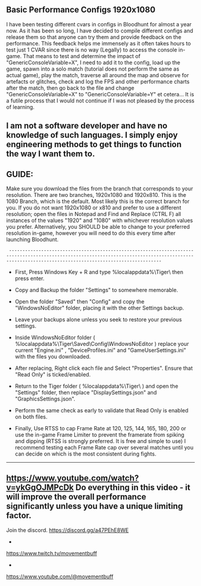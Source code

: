 Basic Performance Configs 1920x1080 
--------------------------------------------------------------------------------------------------------------------------------------------------------------------------------------------------------------------------------------------
I have been testing different cvars in configs in Bloodhunt for almost a year now. As it has been so long, I have decided to compile different configs and release them so that anyone can try them and provide feedback on the performance.
This feedback helps me immensely as it often takes hours to test just 1 CVAR since there is no way (Legally) to access the console in-game.
   That means to test and determine the impact of "GenericConsoleVariable=X", I need to add it to the config, load up the game, spawn into a solo match (tutorial does not perform the same as actual game), 
   play the match, traverse all around the map and observe for artefacts or glitches, check and log the FPS and other performance charts after the match, 
   then go back to the file and change "GenericConsoleVariable=X" to "GenericConsoleVariable=Y" et cetera... 
   It is a futile process that I would not continue if I was not pleased by the process of learning.
   
   I am not a software developer and have no knowledge of such languages. I simply enjoy engineering methods to get things to function the way I want them to.
----------------------------------------------------------------------------------------------------------------------------------------------------------------------------------------------------------
                                                                                          
                                                                                          
  GUIDE:
-
Make sure you download the files from the branch that corresponds to your resolution. There are two branches, 1920x1080 and 1920x810. This is the 1080 Branch, which is the default. Most likely this is the correct branch for you.
If you do not want 1920x1080 or x810 and prefer to use a different resolution; open the files in Notepad and Find and Replace (CTRL F) all instances of the values "1920" and "1080" with whichever resolution values you prefer.
Alternatively, you SHOULD be able to change to your preferred resolution in-game, however you will need to do this every time after launching Bloodhunt.
     
     -----------------------------------------------------------------------------------------------------------------------------------------------------------------------------------------------------

- First, Press Windows Key + R and type %localappdata%\Tiger\ then press enter.
  
- Copy and Backup the folder "Settings" to somewhere memorable.
- Open the folder "Saved" then "Config" and copy the "WindowsNoEditor" folder, placing it with the other Settings backup.
- Leave your backups alone unless you seek to restore your previous settings. 

- Inside WindowsNoEditor folder ( %localappdata%\Tiger\Saved\Config\WindowsNoEditor ) replace your current "Engine.ini" ,  "DeviceProfiles.ini" and "GameUserSettings.ini" with the files you downloaded.
- After replacing, Right click each file and Select "Properties". Ensure that "Read Only" is ticked/enabled.
  
- Return to the Tiger folder ( %localappdata%\Tiger\ ) and open the "Settings" folder, then replace "DisplaySettings.json" and "GraphicsSettings.json".
- Perform the same check as early to validate that Read Only is enabled on both files.

- Finally, Use RTSS to cap Frame Rate at 120, 125, 144, 165, 180, 200 or use the in-game Frame Limiter to prevent the framerate from spiking and dipping  (RTSS is strongly preferred. It is free and simple to use)
  I recommend testing each Frame Rate cap over several matches until you can decide on which is the most consistent during fights.

-----------------------------------------------------------------------------------------------------------------------------
https://www.youtube.com/watch?v=ykGgOJMPcDk
Do everything in this video - it will improve the overall performance significantly unless you have a unique limiting factor.
-----------------------------------------------------------------------------------------------------------------------------
Join the discord.
https://discord.gg/a47PEhE8WE

+
https://www.twitch.tv/movementbuff

+
https://www.youtube.com/@movementbuff

